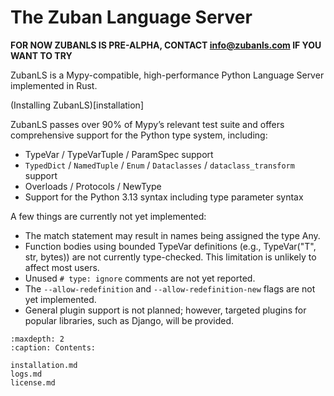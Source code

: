 # The Zuban Language Server

**FOR NOW ZUBANLS IS PRE-ALPHA, CONTACT info@zubanls.com IF YOU WANT TO TRY**

ZubanLS is a Mypy-compatible, high-performance Python Language Server
implemented in Rust.

(Installing ZubanLS)[installation]

ZubanLS passes over 90% of Mypy’s relevant test suite and offers comprehensive
support for the Python type system, including:

- TypeVar / TypeVarTuple / ParamSpec support
- `TypedDict` / `NamedTuple` / `Enum` / `Dataclasses` / `dataclass_transform` support
- Overloads / Protocols / NewType
- Support for the Python 3.13 syntax including type parameter syntax

A few things are currently not yet implemented:

- The match statement may result in names being assigned the type Any.
- Function bodies using bounded TypeVar definitions (e.g., TypeVar("T", str, bytes)) are not currently type-checked. This limitation is unlikely to affect most users.
- Unused `# type: ignore` comments are not yet reported.
- The `--allow-redefinition` and `--allow-redefinition-new` flags are not yet implemented.
- General plugin support is not planned; however, targeted plugins for popular
  libraries, such as Django, will be provided.

```{toctree}
:maxdepth: 2
:caption: Contents:

installation.md
logs.md
license.md
```
